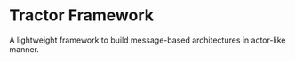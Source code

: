 # Tractor Framework

A lightweight framework to build message-based architectures in actor-like manner.
